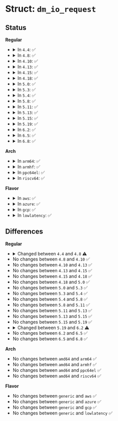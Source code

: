# Struct: <code>dm_io_request</code>

## Status
<b>Regular</b>
<ul>
<li>
<details>
<summary>In <code>4.4</code>: ✅</summary>

```c
struct dm_io_request {
    int bi_rw;
    struct dm_io_memory mem;
    struct dm_io_notify notify;
    struct dm_io_client *client;
};
```
</details>
</li>
<li>
<details>
<summary>In <code>4.8</code>: ✅</summary>

```c
struct dm_io_request {
    int bi_op;
    int bi_op_flags;
    struct dm_io_memory mem;
    struct dm_io_notify notify;
    struct dm_io_client *client;
};
```
</details>
</li>
<li>
<details>
<summary>In <code>4.10</code>: ✅</summary>

```c
struct dm_io_request {
    int bi_op;
    int bi_op_flags;
    struct dm_io_memory mem;
    struct dm_io_notify notify;
    struct dm_io_client *client;
};
```
</details>
</li>
<li>
<details>
<summary>In <code>4.13</code>: ✅</summary>

```c
struct dm_io_request {
    int bi_op;
    int bi_op_flags;
    struct dm_io_memory mem;
    struct dm_io_notify notify;
    struct dm_io_client *client;
};
```
</details>
</li>
<li>
<details>
<summary>In <code>4.15</code>: ✅</summary>

```c
struct dm_io_request {
    int bi_op;
    int bi_op_flags;
    struct dm_io_memory mem;
    struct dm_io_notify notify;
    struct dm_io_client *client;
};
```
</details>
</li>
<li>
<details>
<summary>In <code>4.18</code>: ✅</summary>

```c
struct dm_io_request {
    int bi_op;
    int bi_op_flags;
    struct dm_io_memory mem;
    struct dm_io_notify notify;
    struct dm_io_client *client;
};
```
</details>
</li>
<li>
<details>
<summary>In <code>5.0</code>: ✅</summary>

```c
struct dm_io_request {
    int bi_op;
    int bi_op_flags;
    struct dm_io_memory mem;
    struct dm_io_notify notify;
    struct dm_io_client *client;
};
```
</details>
</li>
<li>
<details>
<summary>In <code>5.3</code>: ✅</summary>

```c
struct dm_io_request {
    int bi_op;
    int bi_op_flags;
    struct dm_io_memory mem;
    struct dm_io_notify notify;
    struct dm_io_client *client;
};
```
</details>
</li>
<li>
<details>
<summary>In <code>5.4</code>: ✅</summary>

```c
struct dm_io_request {
    int bi_op;
    int bi_op_flags;
    struct dm_io_memory mem;
    struct dm_io_notify notify;
    struct dm_io_client *client;
};
```
</details>
</li>
<li>
<details>
<summary>In <code>5.8</code>: ✅</summary>

```c
struct dm_io_request {
    int bi_op;
    int bi_op_flags;
    struct dm_io_memory mem;
    struct dm_io_notify notify;
    struct dm_io_client *client;
};
```
</details>
</li>
<li>
<details>
<summary>In <code>5.11</code>: ✅</summary>

```c
struct dm_io_request {
    int bi_op;
    int bi_op_flags;
    struct dm_io_memory mem;
    struct dm_io_notify notify;
    struct dm_io_client *client;
};
```
</details>
</li>
<li>
<details>
<summary>In <code>5.13</code>: ✅</summary>

```c
struct dm_io_request {
    int bi_op;
    int bi_op_flags;
    struct dm_io_memory mem;
    struct dm_io_notify notify;
    struct dm_io_client *client;
};
```
</details>
</li>
<li>
<details>
<summary>In <code>5.15</code>: ✅</summary>

```c
struct dm_io_request {
    int bi_op;
    int bi_op_flags;
    struct dm_io_memory mem;
    struct dm_io_notify notify;
    struct dm_io_client *client;
};
```
</details>
</li>
<li>
<details>
<summary>In <code>5.19</code>: ✅</summary>

```c
struct dm_io_request {
    int bi_op;
    int bi_op_flags;
    struct dm_io_memory mem;
    struct dm_io_notify notify;
    struct dm_io_client *client;
};
```
</details>
</li>
<li>
<details>
<summary>In <code>6.2</code>: ✅</summary>

```c
struct dm_io_request {
    blk_opf_t bi_opf;
    struct dm_io_memory mem;
    struct dm_io_notify notify;
    struct dm_io_client *client;
};
```
</details>
</li>
<li>
<details>
<summary>In <code>6.5</code>: ✅</summary>

```c
struct dm_io_request {
    blk_opf_t bi_opf;
    struct dm_io_memory mem;
    struct dm_io_notify notify;
    struct dm_io_client *client;
};
```
</details>
</li>
<li>
<details>
<summary>In <code>6.8</code>: ✅</summary>

```c
struct dm_io_request {
    blk_opf_t bi_opf;
    struct dm_io_memory mem;
    struct dm_io_notify notify;
    struct dm_io_client *client;
};
```
</details>
</li>
</ul>
<b>Arch</b>
<ul>
<li>
<details>
<summary>In <code>arm64</code>: ✅</summary>

```c
struct dm_io_request {
    int bi_op;
    int bi_op_flags;
    struct dm_io_memory mem;
    struct dm_io_notify notify;
    struct dm_io_client *client;
};
```
</details>
</li>
<li>
<details>
<summary>In <code>armhf</code>: ✅</summary>

```c
struct dm_io_request {
    int bi_op;
    int bi_op_flags;
    struct dm_io_memory mem;
    struct dm_io_notify notify;
    struct dm_io_client *client;
};
```
</details>
</li>
<li>
<details>
<summary>In <code>ppc64el</code>: ✅</summary>

```c
struct dm_io_request {
    int bi_op;
    int bi_op_flags;
    struct dm_io_memory mem;
    struct dm_io_notify notify;
    struct dm_io_client *client;
};
```
</details>
</li>
<li>
<details>
<summary>In <code>riscv64</code>: ✅</summary>

```c
struct dm_io_request {
    int bi_op;
    int bi_op_flags;
    struct dm_io_memory mem;
    struct dm_io_notify notify;
    struct dm_io_client *client;
};
```
</details>
</li>
</ul>
<b>Flavor</b>
<ul>
<li>
<details>
<summary>In <code>aws</code>: ✅</summary>

```c
struct dm_io_request {
    int bi_op;
    int bi_op_flags;
    struct dm_io_memory mem;
    struct dm_io_notify notify;
    struct dm_io_client *client;
};
```
</details>
</li>
<li>
<details>
<summary>In <code>azure</code>: ✅</summary>

```c
struct dm_io_request {
    int bi_op;
    int bi_op_flags;
    struct dm_io_memory mem;
    struct dm_io_notify notify;
    struct dm_io_client *client;
};
```
</details>
</li>
<li>
<details>
<summary>In <code>gcp</code>: ✅</summary>

```c
struct dm_io_request {
    int bi_op;
    int bi_op_flags;
    struct dm_io_memory mem;
    struct dm_io_notify notify;
    struct dm_io_client *client;
};
```
</details>
</li>
<li>
<details>
<summary>In <code>lowlatency</code>: ✅</summary>

```c
struct dm_io_request {
    int bi_op;
    int bi_op_flags;
    struct dm_io_memory mem;
    struct dm_io_notify notify;
    struct dm_io_client *client;
};
```
</details>
</li>
</ul>

## Differences
<b>Regular</b>
<ul>
<li>
<details>
<summary>Changed between <code>4.4</code> and <code>4.8</code> ⚠️</summary>
<ul>
<li>
<b>Field added. </b>
<code>int bi_op</code>
</li>
<li>
<b>Field added. </b>
<code>int bi_op_flags</code>
</li>
<li>
<b>Field removed. </b>
<code>int bi_rw</code>
</li>
</ul>
</details>
</li>
<li>
No changes between <code>4.8</code> and <code>4.10</code> ✅
</li>
<li>
No changes between <code>4.10</code> and <code>4.13</code> ✅
</li>
<li>
No changes between <code>4.13</code> and <code>4.15</code> ✅
</li>
<li>
No changes between <code>4.15</code> and <code>4.18</code> ✅
</li>
<li>
No changes between <code>4.18</code> and <code>5.0</code> ✅
</li>
<li>
No changes between <code>5.0</code> and <code>5.3</code> ✅
</li>
<li>
No changes between <code>5.3</code> and <code>5.4</code> ✅
</li>
<li>
No changes between <code>5.4</code> and <code>5.8</code> ✅
</li>
<li>
No changes between <code>5.8</code> and <code>5.11</code> ✅
</li>
<li>
No changes between <code>5.11</code> and <code>5.13</code> ✅
</li>
<li>
No changes between <code>5.13</code> and <code>5.15</code> ✅
</li>
<li>
No changes between <code>5.15</code> and <code>5.19</code> ✅
</li>
<li>
<details>
<summary>Changed between <code>5.19</code> and <code>6.2</code> ⚠️</summary>
<ul>
<li>
<b>Field added. </b>
<code>blk_opf_t bi_opf</code>
</li>
<li>
<b>Field removed. </b>
<code>int bi_op</code>
</li>
<li>
<b>Field removed. </b>
<code>int bi_op_flags</code>
</li>
</ul>
</details>
</li>
<li>
No changes between <code>6.2</code> and <code>6.5</code> ✅
</li>
<li>
No changes between <code>6.5</code> and <code>6.8</code> ✅
</li>
</ul>
<b>Arch</b>
<ul>
<li>
No changes between <code>amd64</code> and <code>arm64</code> ✅
</li>
<li>
No changes between <code>amd64</code> and <code>armhf</code> ✅
</li>
<li>
No changes between <code>amd64</code> and <code>ppc64el</code> ✅
</li>
<li>
No changes between <code>amd64</code> and <code>riscv64</code> ✅
</li>
</ul>
<b>Flavor</b>
<ul>
<li>
No changes between <code>generic</code> and <code>aws</code> ✅
</li>
<li>
No changes between <code>generic</code> and <code>azure</code> ✅
</li>
<li>
No changes between <code>generic</code> and <code>gcp</code> ✅
</li>
<li>
No changes between <code>generic</code> and <code>lowlatency</code> ✅
</li>
</ul>
